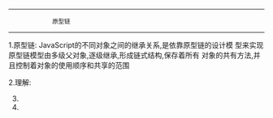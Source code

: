-----------------------------------------------------------------
			    原型链
-----------------------------------------------------------------
  1.原型链:
	JavaScript的不同对象之间的继承关系,是依靠原型链的设计模
	型来实现
        原型链模型由多级父对象,逐级继承,形成链式结构,保存着所有
	对象的共有方法,并且控制着对象的使用顺序和共享的范围
	
  2.理解:
        
  3.
  4.